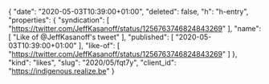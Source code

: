 {
  "date": "2020-05-03T10:39:00+01:00",
  "deleted": false,
  "h": "h-entry",
  "properties": {
    "syndication": [
      "https://twitter.com/JeffKasanoff/status/1256763746824843269"
    ],
    "name": [
      "Like of @JeffKasanoff's tweet"
    ],
    "published": [
      "2020-05-03T10:39:00+01:00"
    ],
    "like-of": [
      "https://twitter.com/JeffKasanoff/status/1256763746824843269"
    ]
  },
  "kind": "likes",
  "slug": "2020/05/fqt7y",
  "client_id": "https://indigenous.realize.be"
}
